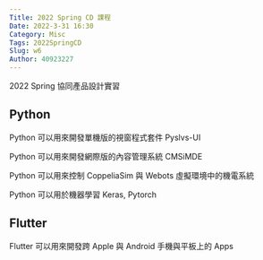 ```yaml
---
Title: 2022 Spring CD 課程
Date: 2022-3-31 16:30
Category: Misc
Tags: 2022SpringCD
Slug: w6
Author: 40923227
---
```


2022 Spring 協同產品設計實習

Python
----
Python 可以用來開發單機版的視窗程式套件 Pyslvs-UI

Python 可以用來開發網際版的內容管理系統 CMSiMDE

Python 可以用來控制 CoppeliaSim 與 Webots 虛擬環境中的機電系統

Python 可以用於機器學習 Keras, Pytorch


Flutter
----

Flutter 可以用來開發跨 Apple 與 Android 手機與平板上的 Apps

<!-- PELICAN_END_SUMMARY -->
